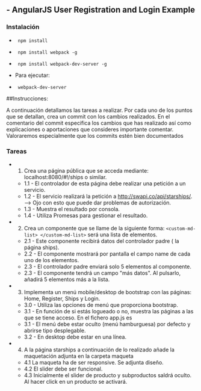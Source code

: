 ## - AngularJS User Registration and Login Example

### Instalación
 * <pre><code> npm install </code></pre>
 * <pre><code> npm install webpack -g </code></pre>
 * <pre><code> npm install webpack-dev-server -g </code></pre>
* Para ejecutar:
 * <pre><code> webpack-dev-server </code></pre>

##Instrucciones:

A continuación detallamos las tareas a realizar. Por cada uno de los puntos que se detallan, crea un commit con los cambios realizados.
En el comentario del commit especifica los cambios que has realizado así como explicaciones o aportaciones que consideres importante comentar. Valoraremos especialmente que los commits estén bien documentados

### Tareas
* 1. Crea una página pública que se acceda mediante: localhost:8080/#!/ships o similar.
    * 1.1 - El controlador de esta página debe realizar una petición a un servicio.
    * 1.2 - El servicio realizará la petición a http://swapi.co/api/starships/. --> Ojo con esto que puede dar problemas de autorización.
    * 1.3 - Muestra el resultado por consola.
    * 1.4 - Utiliza Promesas para gestionar el resultado.

* 2. Crea un componente que se llame de la siguiente forma: `<custom-md-list> </custom-md-list>` será una lista de elementos.
    * 2.1 - Este componente recibirá datos del controlador padre ( la página ships).
    * 2.2 - El componente mostrará por pantalla el campo name de cada uno de los elementos.
    * 2.3 - El controlador padre enviará solo 5 elementos al componente.
    * 2.3 - El componente tendrá un campo "más datos". Al pulsarlo, añadirá 5 elementos más a la lista.
    
* 3. Implementa un menú mobile/desktop de bootstrap con las páginas: Home, Register, Ships y Login.
    * 3.0 - Utiliza las opciones de menú que proporciona bootstrap.
    * 3.1 - En función de si estás logueado o no, muestra las páginas a las que se tiene acceso. En el fichero app.js es
    * 3.1 - El menú debe estar oculto (menú hamburguesa) por defecto y abrirse tipo desplegable. 
    * 3.2 - En desktop debe estar en una línea.  

* 4. A la página starships a continuación de lo realizado añade la maquetación adjunta en la carpeta maqueta
    * 4.1 La maqueta ha de ser responsive. Se adjunta diseño.
    * 4.2 El slider debe ser funcional.
    * 4.3 Inicialmente el slider de producto y subproductos saldrá oculto. Al hacer click en un producto se activará. 

